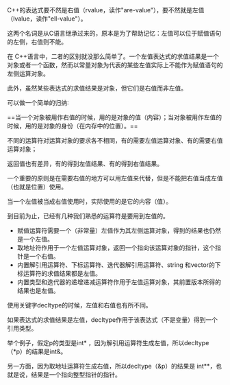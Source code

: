 C++的表达式要不然是右值（rvalue，读作"are-value"），要不然就是左值（lvalue，读作"ell-value"）。

这两个名词是从C语言继承过来的，原本是为了帮助记忆：左值可以位于赋值语句的左侧，右值则不能。

在 C++语言中，二者的区别就没那么简单了。一个左值表达式的求值结果是一个对象或者一个函数，然而以常量对象为代表的某些左值实际上不能作为赋值语句的左侧运算对象。

此外，虽然某些表达式的求值结果是对象，但它们是右值而非左值。

可以做一个简单的归纳∶ 

==当一个对象被用作右值的时候，用的是对象的值（内容）；当对象被用作左值的时候，用的是对象的身份（在内存中的位置）。==

不同的运算符对运算对象的要求各不相同，有的需要左值运算对象、有的需要右值运算对象；

返回值也有差异，有的得到左值结果、有的得到右值结果。

一个重要的原则是在需要右值的地方可以用左值来代替，但是不能把右值当成左值（也就是位置）使用。

当一个左值被当成右值使用时，实际使用的是它的内容（值）。

到目前为止，已经有几种我们熟悉的运算符是要用到左值的。

* 赋值运算符需要一个（非常量）左值作为其左侧运算对象，得到的结果也仍然是一个左值。
* 取地址符作用于一个左值运算对象，返回一个指向该运算对象的指针，这个指针是一个右值。
* 内置解引用运算符、下标运算符、迭代器解引用运算符、string 和vector的下标运算符的求值结果都是左值。
* 内置类型和迭代器的递增递减运算符作用于左值运算对象，其前置版本所得的结果也是左值。

使用关键字decltype的时候，左值和右值也有所不同。

如果表达式的求值结果是左值，decltype作用于该表达式（不是变量）得到一个引用类型。

举个例子，假定p的类型是int* ，因为解引用运算符生成左值，所以decltype（*p）的结果是int&。

另一方面，因为取地址运算符生成右值，所以decltype（&p）的结果是 int**，也就是说，结果是一个指向整型指针的指针。